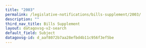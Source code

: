 ```yaml
---
title: "2003"
permalink: /legislative-notifications/bills-supplement/2003/
description: ""
third_nav_title: Bills Supplement
layout: datagovsg-v2-search
default_field: Subject
datagovsg-id: d_aaf8072b7aa28efbd4b11c956f3ef5be
---
```

